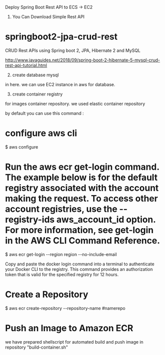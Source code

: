 Deploy Spring Boot Rest API to ECS -> EC2

1. You Can Download Simple Rest API

# springboot2-jpa-crud-rest
CRUD Rest APIs using Spring boot 2, JPA, Hibernate 2 and MySQL

http://www.javaguides.net/2018/09/spring-boot-2-hibernate-5-mysql-crud-rest-api-tutorial.html

2. create database mysql

in here. we can use EC2 instance in aws for database.

3. create container registry

for images container repository. we used elastic container repository

by default you can use this command :

# configure aws cli

$ aws configure

# Run the aws ecr get-login command. The example below is for the default registry associated with the account making the request. To access other account registries, use the --registry-ids aws_account_id option. For more information, see get-login in the AWS CLI Command Reference.

$ aws ecr get-login --region region --no-include-email

Copy and paste the docker login command into a terminal to authenticate your Docker CLI to the registry. This command provides an authorization token that is valid for the specified registry for 12 hours.

# Create a Repository

$ aws ecr create-repository --repository-name #namerepo

# Push an Image to Amazon ECR

we have prepared shellscript for automated build and push image in repository "build-container.sh"